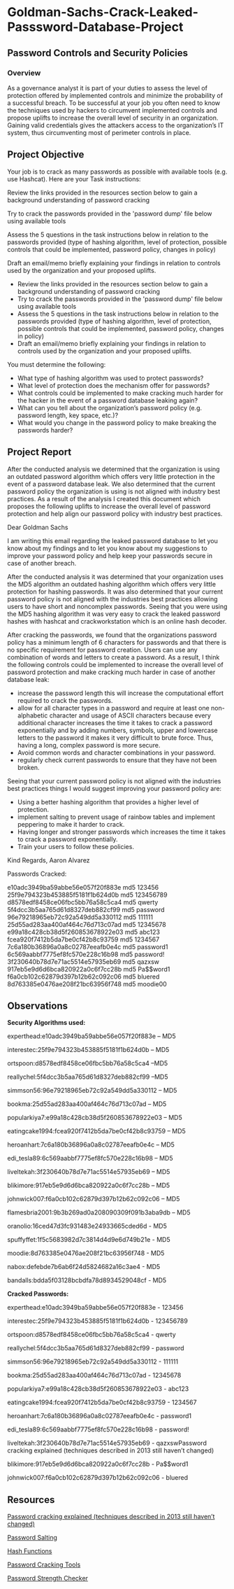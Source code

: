 # Goldman-Sachs-Crack-Leaked-Passsword-Database-Project

<h2>Password Controls and Security Policies</h2>

<h3>Overview</h3>

As a governance analyst it is part of your duties to assess the level of protection offered by implemented controls and minimize the probability of a successful breach. To be successful at your job you often need to know the techniques used by hackers to circumvent implemented controls and propose uplifts to increase the overall level of security in an organization. Gaining valid credentials gives the attackers access to the organization’s IT system, thus circumventing most of perimeter controls in place.

<h2>Project Objective</h2>

Your job is to crack as many passwords as possible with available tools (e.g. use Hashcat). Here are your Task instructions:

Review the links provided in the resources section below to gain a background understanding of password cracking

Try to crack the passwords provided in the 'password dump' file below using available tools

Assess the 5 questions in the task instructions below in relation to the passwords provided (type of hashing algorithm, level of protection, possible controls that could be implemented, password policy, changes in policy)

Draft an email/memo briefly explaining your findings in relation to controls used by the organization and your proposed uplifts.

<ul>
  <li>Review the links provided in the resources section below to gain a background understanding of password cracking</li>
  <li>Try to crack the passwords provided in the 'password dump' file below using available tools
</li>
  <li>Assess the 5 questions in the task instructions below in relation to the passwords provided (type of hashing algorithm, level of protection, possible controls that could be implemented, password policy, changes in policy)</li>
  <li>Draft an email/memo briefly explaining your findings in relation to controls used by the organization and your proposed uplifts.</li>
</ul>

You must determine the following:

<ul>
  <li>What type of hashing algorithm was used to protect passwords?</li>

  <li>What level of protection does the mechanism offer for passwords?</li>

  <li>What controls could be implemented to make cracking much harder for the hacker in the event of a password database leaking again?</li>

  <li>What can you tell about the organization’s password policy (e.g. password length, key space, etc.)?</li>

  <li>What would you change in the password policy to make breaking the passwords harder?</li>
</ul>

<h2>Project Report</h2>

After the conducted analysis we determined that the organization is using an outdated password algorithm which offers very little protection in the event of a password database leak. We also determined that the current password policy the organization is using is not aligned with industry best practices. As a result of the analysis I created this document which proposes the following uplifts to increase the overall level of password protection and help align our password policy with industry best practices.

Dear Goldman Sachs

I am writing this email regarding the leaked password database to let you know about my findings and to let you know about my suggestions to improve your password policy and help keep your passwords secure in case of another breach.

After the conducted analysis it was determined that your organization uses the MD5 algorithm an outdated hashing algorithm which offers very little protection for hashing passwords. It was also determined that your current password policy is not aligned with the industries best practices allowing users to have short and noncomplex passwords. Seeing that you were using the MD5 hashing algorithm it was very easy to crack the leaked password hashes with hashcat and crackworkstation which is an online hash decoder. 

After cracking the passwords, we found that the organizations password policy has a minimum length of 6 characters for passwords and that there is no specific requirement for password creation. Users can use any combination of words and letters to create a password. As a result, I think the following controls could be implemented to increase the overall level of password protection and make cracking much harder in case of another database leak:

<ul>
<li>increase the password length this will increase the computational effort required to crack the passwords.</li>
<li>allow for all character types in a password and require at least one non-alphabetic character and usage of ASCII characters because every additional character increases the time it takes to crack a password exponentially and by adding numbers, symbols, upper and lowercase letters to the password it makes it very difficult to brute force. Thus, having a long, complex password is more secure.</li>
<li>Avoid common words and character combinations in your password.</li>
<li>regularly check current passwords to ensure that they have not been broken.</li>
  </ul>

Seeing that your current password policy is not aligned with the industries best practices things I would suggest improving your password policy are:

<ul>
<li>Using a better hashing algorithm that provides a higher level of protection.</li>
<li>implement salting to prevent usage of rainbow tables and implement peppering to make it harder to crack.</li>
<li>Having longer and stronger passwords which increases the time it takes to crack a password exponentially.</li>
<li>Train your users to follow these policies.</li>
</ul>

Kind Regards,
Aaron Alvarez

Passwords Cracked:

e10adc3949ba59abbe56e057f20f883e	md5	123456
25f9e794323b453885f5181f1b624d0b	md5	123456789
d8578edf8458ce06fbc5bb76a58c5ca4	md5	qwerty
5f4dcc3b5aa765d61d8327deb882cf99	md5	password
96e79218965eb72c92a549dd5a330112	md5	111111
25d55ad283aa400af464c76d713c07ad	md5	12345678
e99a18c428cb38d5f260853678922e03	md5	abc123
fcea920f7412b5da7be0cf42b8c93759	md5	1234567
7c6a180b36896a0a8c02787eeafb0e4c	md5	password1
6c569aabbf7775ef8fc570e228c16b98	md5	password!
3f230640b78d7e71ac5514e57935eb69	md5	qazxsw
917eb5e9d6d6bca820922a0c6f7cc28b	md5	Pa$$word1
f6a0cb102c62879d397b12b62c092c06	md5	bluered
8d763385e0476ae208f21bc63956f748	md5     moodie00

<h2>Observations</h2>

<b>Security Algorithms used:</b>

experthead:e10adc3949ba59abbe56e057f20f883e – MD5

interestec:25f9e794323b453885f5181f1b624d0b – MD5

ortspoon:d8578edf8458ce06fbc5bb76a58c5ca4 –MD5

reallychel:5f4dcc3b5aa765d61d8327deb882cf99 –MD5

simmson56:96e79218965eb72c92a549dd5a330112 – MD5

bookma:25d55ad283aa400af464c76d713c07ad – MD5 

popularkiya7:e99a18c428cb38d5f260853678922e03 – MD5

eatingcake1994:fcea920f7412b5da7be0cf42b8c93759 – MD5

heroanhart:7c6a180b36896a0a8c02787eeafb0e4c – MD5

edi_tesla89:6c569aabbf7775ef8fc570e228c16b98 – MD5

liveltekah:3f230640b78d7e71ac5514e57935eb69 – MD5

blikimore:917eb5e9d6d6bca820922a0c6f7cc28b – MD5

johnwick007:f6a0cb102c62879d397b12b62c092c06 – MD5

flamesbria2001:9b3b269ad0a208090309f091b3aba9db – MD5

oranolio:16ced47d3fc931483e24933665cded6d - MD5

spuffyffet:1f5c5683982d7c3814d4d9e6d749b21e - MD5

moodie:8d763385e0476ae208f21bc63956f748 - MD5

nabox:defebde7b6ab6f24d5824682a16c3ae4 - MD5

bandalls:bdda5f03128bcbdfa78d8934529048cf - MD5

<b>Cracked Passwords:</b>

experthead:e10adc3949ba59abbe56e057f20f883e - 123456

interestec:25f9e794323b453885f5181f1b624d0b - 123456789

ortspoon:d8578edf8458ce06fbc5bb76a58c5ca4 - qwerty

reallychel:5f4dcc3b5aa765d61d8327deb882cf99 - password

simmson56:96e79218965eb72c92a549dd5a330112 - 111111

bookma:25d55ad283aa400af464c76d713c07ad - 12345678

popularkiya7:e99a18c428cb38d5f260853678922e03 - abc123

eatingcake1994:fcea920f7412b5da7be0cf42b8c93759 - 1234567

heroanhart:7c6a180b36896a0a8c02787eeafb0e4c - password1

edi_tesla89:6c569aabbf7775ef8fc570e228c16b98 - password!

liveltekah:3f230640b78d7e71ac5514e57935eb69 - qazxswPassword cracking explained (techniques described in 2013 still haven’t changed)

blikimore:917eb5e9d6d6bca820922a0c6f7cc28b - Pa$$word1

johnwick007:f6a0cb102c62879d397b12b62c092c06 - bluered

<h2>Resources</h2>

<a href="https://arstechnica.com/information-technology/2013/05/how-crackers-make-minced-meat-out-of-your-passwords">Password cracking explained (techniques described in 2013 still haven’t changed)</a>

<a href="https://en.wikipedia.org/wiki/Salt_(cryptography)">Password Salting</a>

<a href="https://en.wikipedia.org/wiki/Cryptographic_hash_function">Hash Functions</a>

<a href="https://en.wikipedia.org/wiki/Password_cracking#Software">Password Cracking Tools</a>

<a href="https://howsecureismypassword.net/">Password Strength Checker</a>
